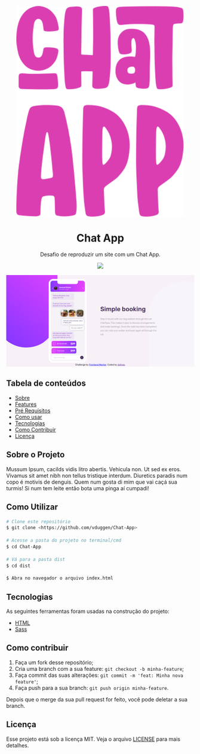 <p align="center">
  <img src="./dist/images/logo.svg" align="center" width="450" alt="Logo projeto">
</p>

<h1 align="center" style="border-bottom:none">Chat App</h1>
<p align="center">
  Desafio de reproduzir um site com um Chat App.
</p>

<p align="center">  
  <img src="https://img.shields.io/apm/l/React">
</p>

<p align="center">
  <img src="./dist/images/banner.png" alt="foto da aplicação" />
</p>

## Tabela de conteúdos
   * [Sobre](#Sobre)
   * [Features](#Features)
   * [Pré Requisitos](#pre-requisitos)    
   * [Como usar](#como-usar)
   * [Tecnologias](#tecnologias)
   * [Como Contribuir](#contribuir)
   * [Licença](#licença)
   
<h2 id="Sobre">Sobre o Projeto</h2>
Mussum Ipsum, cacilds vidis litro abertis. Vehicula non. Ut sed ex eros.
Vivamus sit amet nibh non tellus tristique interdum. Diuretics paradis num copo é motivis de denguis.
Quem num gosta di mim que vai caçá sua turmis! Si num tem leite então bota uma pinga aí cumpadi! 

<h2 id="como-usar">Como Utilizar</h2>

```bash
# Clone este repositório
$ git clone <https://github.com/vduggen/Chat-App>

# Acesse a pasta do projeto no terminal/cmd
$ cd Chat-App

# Vá para a pasta dist
$ cd dist

$ Abra no navegador o arquivo index.html
```

<h2 id="tecnologias">Tecnologias</h2>

As seguintes ferramentas foram usadas na construção do projeto:

- [HTML](https://developer.mozilla.org/pt-BR/docs/Web/HTML)
- [Sass](https://sass-lang.com/)

<h2 id="contribuir">Como contribuir</h2>

1. Faça um fork desse repositório;
1. Cria uma branch com a sua feature: `git checkout -b minha-feature`;
1. Faça commit das suas alterações: `git commit -m 'feat: Minha nova feature'`;
1. Faça push para a sua branch: `git push origin minha-feature`.

Depois que o merge da sua pull request for feito, você pode deletar a sua branch.

<h2 id="licença">Licença</h2>

Esse projeto está sob a licença MIT. Veja o arquivo [LICENSE](LICENSE.md) para mais detalhes.

